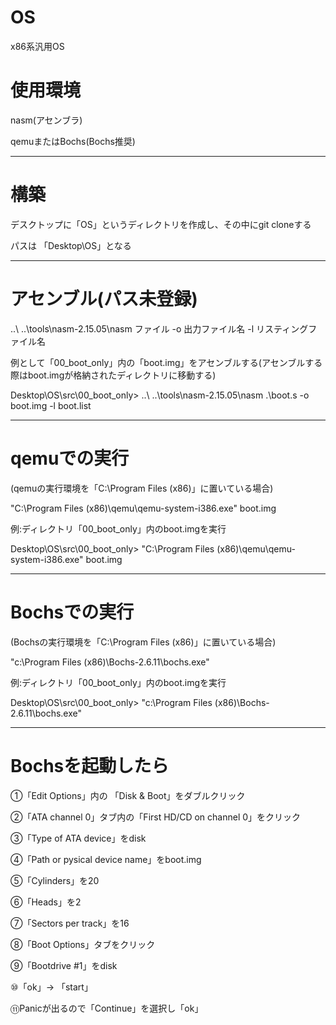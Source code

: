# OS
x86系汎用OS

# 使用環境

nasm(アセンブラ)

qemuまたはBochs(Bochs推奨)
__________________________________

# 構築

デスクトップに「OS」というディレクトリを作成し、その中にgit cloneする

パスは 「Desktop\OS」となる

_________________________________

# アセンブル(パス未登録)


..\ ..\tools\nasm-2.15.05\nasm ファイル -o 出力ファイル名 -l リスティングファイル名

例として「00_boot_only」内の「boot.img」をアセンブルする(アセンブルする際はboot.imgが格納されたディレクトリに移動する)

Desktop\OS\src\00_boot_only> ..\ ..\tools\nasm-2.15.05\nasm .\boot.s -o boot.img -l boot.list

__________________________________________

# qemuでの実行
(qemuの実行環境を「C:\Program Files (x86)」に置いている場合)

"C:\Program Files (x86)\qemu\qemu-system-i386.exe" boot.img

例:ディレクトリ「00_boot_only」内のboot.imgを実行

Desktop\OS\src\00_boot_only> "C:\Program Files (x86)\qemu\qemu-system-i386.exe" boot.img

___________________________________________

# Bochsでの実行
(Bochsの実行環境を「C:\Program Files (x86)」に置いている場合)

"c:\Program Files (x86)\Bochs-2.6.11\bochs.exe"

例:ディレクトリ「00_boot_only」内のboot.imgを実行

Desktop\OS\src\00_boot_only> "c:\Program Files (x86)\Bochs-2.6.11\bochs.exe"

______________________________________________

# Bochsを起動したら

①「Edit Options」内の 「Disk & Boot」をダブルクリック

②「ATA channel 0」タブ内の「First HD/CD on channel 0」をクリック

③「Type of ATA device」をdisk

④「Path or pysical device name」をboot.img

⑤「Cylinders」を20

⑥「Heads」を2

⑦「Sectors per track」を16

⑧「Boot Options」タブをクリック

⑨「Bootdrive #1」をdisk

⑩「ok」-> 「start」

⑪Panicが出るので「Continue」を選択し「ok」